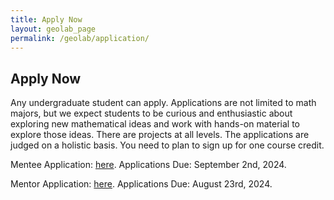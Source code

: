 ```yaml
---
title: Apply Now 
layout: geolab_page
permalink: /geolab/application/
---
```


<h2 class="mb-3">Apply Now</h2>

Any undergraduate student can apply. Applications are not limited to math majors, but we expect students to be curious and enthusiastic about exploring new mathematical ideas and work with hands-on material to explore those ideas. There are projects at all levels. The applications are judged on a holistic basis. You need to plan to sign up for one course credit.

Mentee Application: [here](https://docs.google.com/forms/d/e/1FAIpQLSduKLFEHfHBEan24uxQ6eAFvA9A1D0e5BCb6udkDWbihbKs0g/viewform?usp=sf_link). Applications Due: September 2nd, 2024.

Mentor Application: [here](https://docs.google.com/forms/d/e/1FAIpQLSeJf06780SsqJltQ4IuPfuBkaUsbIRjD18gIM7fJfVuQK1uFw/viewform?usp=sf_link). Applications Due: August 23rd, 2024.
